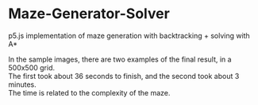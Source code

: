 # Maze-Generator-Solver
p5.js implementation of maze generation with backtracking + solving with A*

In the sample images, there are two examples of the final result, in a 500x500 grid.  
The first took about 36 seconds to finish, and the second took about 3 minutes.  
The time is related to the complexity of the maze.  
